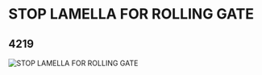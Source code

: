 # STOP LAMELLA FOR ROLLING GATE
## 4219
![STOP LAMELLA FOR ROLLING GATE](https://lc-www-live-s.legocdn.com/media/bricks/5/2/4225478.jpg)